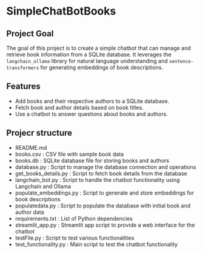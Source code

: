 # SimpleChatBotBooks

## Project Goal

The goal of this project is to create a simple chatbot that can manage and retrieve book information from a SQLite database. It leverages the `langchain_ollama` library for natural language understanding and `sentence-transformers` for generating embeddings of book descriptions.

## Features

- Add books and their respective authors to a SQLite database.
- Fetch book and author details based on book titles.
- Use a chatbot to answer questions about books and authors.

## Projecr structure
- README.md
- books.csv                   : CSV file with sample book data
- books.db                    : SQLite database file for storing books and authors
- database.py                 : Script to manage the database connection and operations
- get_books_details.py        : Script to fetch book details from the database
- langchain_bot.py            : Script to handle the chatbot functionality using Langchain and Ollama
- populate_embeddings.py      : Script to generate and store embeddings for book descriptions
- populatedata.py             : Script to populate the database with initial book and author data
- requirements.txt            : List of Python dependencies
- streamlit_app.py            : Streamlit app script to provide a web interface for the chatbot
- testFile.py                 : Script to test various functionalities
- test_functionality.py       : Main script to test the chatbot functionality
  
